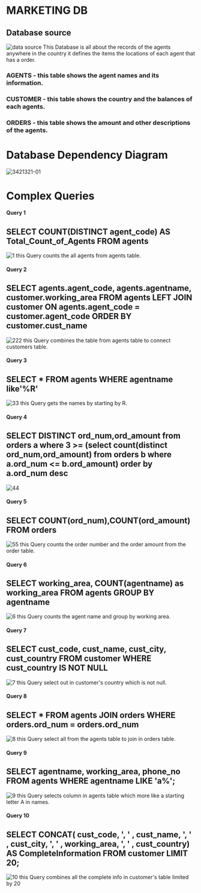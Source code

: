 # MARKETING DB
## Database source
![data source](https://user-images.githubusercontent.com/73084975/103285369-ed8c5680-4a18-11eb-9ba7-b3a53dee15a6.png)
This Database is all about the records of the agents anywhere in the country
it defines the items the locations of each agent that has a order.

### AGENTS - this table shows the agent names and its information.
### CUSTOMER - this table shows the country and the balances of each agents.
### ORDERS -  this table shows the amount and other descriptions of the agents.

# Database Dependency Diagram

![3421321-01](https://user-images.githubusercontent.com/73084975/103286969-51644e80-4a1c-11eb-8ae6-e1396dd395f9.jpg)

# Complex Queries
#### Query 1
## SELECT COUNT(DISTINCT agent_code) AS Total_Count_of_Agents FROM agents
![1](https://user-images.githubusercontent.com/73084975/103287672-106d3980-4a1e-11eb-9aa6-633e55e3ad89.png)
this Query counts the all agents from agents table.
#### Query 2
## SELECT agents.agent_code, agents.agentname, customer.working_area FROM agents LEFT JOIN customer ON agents.agent_code = customer.agent_code ORDER BY customer.cust_name
![222](https://user-images.githubusercontent.com/73084975/103288230-65f61600-4a1f-11eb-94b0-26e1d37102d2.png)
this Query combines the table from agents table to connect customers table.
#### Query 3
## SELECT * FROM agents WHERE agentname like'%R'
![33](https://user-images.githubusercontent.com/73084975/103327861-5ca59180-4a91-11eb-88a3-42ccd498633b.png)
this Query gets the names by starting by R.
#### Query 4
## SELECT DISTINCT ord_num,ord_amount from orders a where 3 >= (select count(distinct ord_num,ord_amount) from orders b where a.ord_num <= b.ord_amount) order by a.ord_num desc
![44](https://user-images.githubusercontent.com/73084975/103327972-db9aca00-4a91-11eb-949f-8bd60d29da42.png)
#### Query 5
## SELECT COUNT(ord_num),COUNT(ord_amount) FROM orders
![55](https://user-images.githubusercontent.com/73084975/103328181-b35f9b00-4a92-11eb-9e6c-7447db782c08.png)
this Query counts the order number and the order amount from the order table.
#### Query 6
## SELECT working_area, COUNT(agentname) as working_area FROM agents GROUP BY agentname
![6](https://user-images.githubusercontent.com/73084975/103330156-3edd2a00-4a9b-11eb-838a-69c31fe022c2.png)
this Query counts the agent name and group by working area.
#### Query 7
## SELECT cust_code, cust_name, cust_city, cust_country FROM customer WHERE cust_country IS NOT NULL
![7](https://user-images.githubusercontent.com/73084975/103330284-bf9c2600-4a9b-11eb-96cd-49eee77725d7.png)
this Query select out in customer's country which is not null.
#### Query 8
## SELECT * FROM agents JOIN orders WHERE orders.ord_num = orders.ord_num
![8](https://user-images.githubusercontent.com/73084975/103330462-8fa15280-4a9c-11eb-9fe6-f6d5926090c3.png)
this Query select all from the agents table to join in orders table.
#### Query 9
## SELECT agentname, working_area, phone_no FROM agents WHERE agentname LIKE 'a%';
![9](https://user-images.githubusercontent.com/73084975/103330564-06d6e680-4a9d-11eb-9930-170277fd836d.png)
this Query selects column in agents table which more like a starting letter A in names.
#### Query 10
## SELECT CONCAT( cust_code, ', ' , cust_name, ', ' , cust_city, ', ' , working_area, ', ' , cust_country) AS CompleteInformation FROM customer LIMIT 20;
![10](https://user-images.githubusercontent.com/73084975/103330667-7f3da780-4a9d-11eb-86c6-2026c7d32b12.png)
this Query combines all the complete info in customer's table limited by 20

